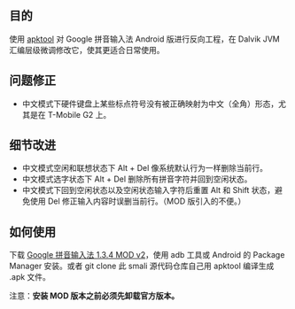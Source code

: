 ## 目的 ##

使用 [apktool](http://code.google.com/p/android-apktool/) 对 Google 拼音输入法 Android 版进行反向工程，在 Dalvik JVM 汇编层级微调修改它，使其更适合日常使用。

## 问题修正 ##

* 中文模式下硬件键盘上某些标点符号没有被正确映射为中文（全角）形态，尤其是在 T-Mobile G2 上。

## 细节改进 ##

* 中文模式空闲和联想状态下 Alt + Del 像系统默认行为一样删除当前行。
* 中文模式选字状态下 Alt + Del 删除所有拼音字符并回到空闲状态。
* 中文模式下回到空闲状态以及空闲状态输入字符后重置 Alt 和 Shift 状态，避免使用 Del 修正输入内容时误删当前行。（MOD 版引入的不便。）

## 如何使用 ##

下载 [Google 拼音输入法 1.3.4 MOD v2](https://github.com/downloads/rainux/com.google.android.inputmethod.pinyin/Google_Pinyin_IME_v1.3.4_MOD_v2.apk)，使用 adb 工具或 Android 的 Package Manager 安装。或者 git clone 此 smali 源代码仓库自己用 apktool 编译生成 .apk 文件。

注意：**安装 MOD 版本之前必须先卸载官方版本。**

